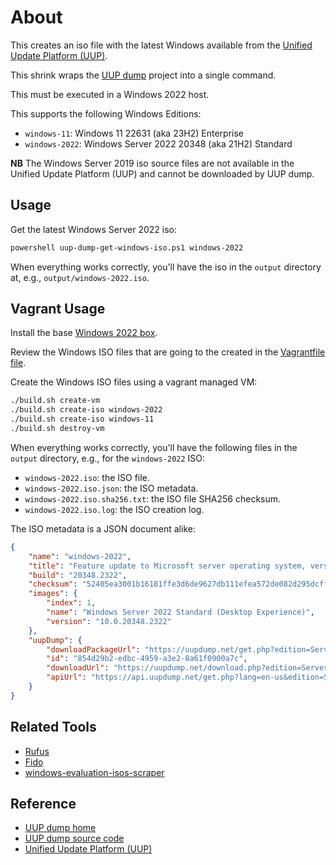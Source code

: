 # About

This creates an iso file with the latest Windows available from the [Unified Update Platform (UUP)](https://docs.microsoft.com/en-us/windows/deployment/update/windows-update-overview).

This shrink wraps the [UUP dump](https://git.uupdump.net/uup-dump) project into a single command.

This must be executed in a Windows 2022 host.

This supports the following Windows Editions:

* `windows-11`: Windows 11 22631 (aka 23H2) Enterprise
* `windows-2022`: Windows Server 2022 20348 (aka 21H2) Standard

**NB** The Windows Server 2019 iso source files are not available in the Unified Update Platform (UUP) and cannot be downloaded by UUP dump.

## Usage

Get the latest Windows Server 2022 iso:

```bash
powershell uup-dump-get-windows-iso.ps1 windows-2022
```

When everything works correctly, you'll have the iso in the `output` directory at, e.g., `output/windows-2022.iso`.

## Vagrant Usage

Install the base [Windows 2022 box](https://github.com/rgl/windows-vagrant).

Review the Windows ISO files that are going to the created in the [Vagrantfile file](Vagrantfile).

Create the Windows ISO files using a vagrant managed VM:

```bash
./build.sh create-vm
./build.sh create-iso windows-2022
./build.sh create-iso windows-11
./build.sh destroy-vm
```

When everything works correctly, you'll have the following files in the `output`
directory, e.g., for the `windows-2022` ISO:

* `windows-2022.iso`: the ISO file.
* `windows-2022.iso.json`: the ISO metadata.
* `windows-2022.iso.sha256.txt`: the ISO file SHA256 checksum.
* `windows-2022.iso.log`: the ISO creation log.

The ISO metadata is a JSON document alike:

```json
{
    "name": "windows-2022",
    "title": "Feature update to Microsoft server operating system, version 21H2 (20348.2322)",
    "build": "20348.2322",
    "checksum": "52405ea3001b16181ffe3d6de9627db111efea572de082d295dcffe07647f279",
    "images": {
        "index": 1,
        "name": "Windows Server 2022 Standard (Desktop Experience)",
        "version": "10.0.20348.2322"
    },
    "uupDump": {
        "downloadPackageUrl": "https://uupdump.net/get.php?edition=ServerStandard&pack=en-us&id=854d29b2-edbc-4959-a3e2-8a61f0900a7c",
        "id": "854d29b2-edbc-4959-a3e2-8a61f0900a7c",
        "downloadUrl": "https://uupdump.net/download.php?edition=ServerStandard&pack=en-us&id=854d29b2-edbc-4959-a3e2-8a61f0900a7c",
        "apiUrl": "https://api.uupdump.net/get.php?lang=en-us&edition=ServerStandard&id=854d29b2-edbc-4959-a3e2-8a61f0900a7c"
    }
}
```

## Related Tools

* [Rufus](https://github.com/pbatard/rufus)
* [Fido](https://github.com/pbatard/Fido)
* [windows-evaluation-isos-scraper](https://github.com/rgl/windows-evaluation-isos-scraper)

## Reference

* [UUP dump home](https://uupdump.net)
* [UUP dump source code](https://git.uupdump.net/uup-dump)
* [Unified Update Platform (UUP)](https://docs.microsoft.com/en-us/windows/deployment/update/windows-update-overview)
